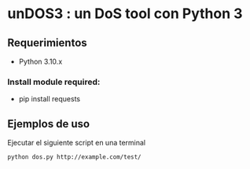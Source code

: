 # unDOS3 : un DoS tool con Python 3

## Requerimientos

- Python 3.10.x 

### Install module required:

-   pip install requests

## Ejemplos de uso

Ejecutar el siguiente script en una terminal

```bash
python dos.py http://example.com/test/
```

